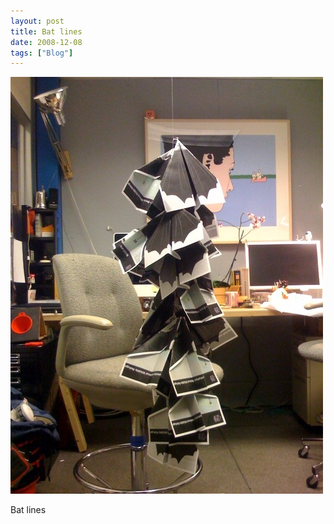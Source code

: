 ```yaml
---
layout: post
title: Bat lines
date: 2008-12-08
tags: ["Blog"]
---
```


![](k3Im6rfOqh895pv1ieEkTAm9o1_500.jpg)  

Bat lines